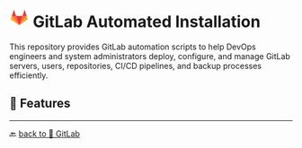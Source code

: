 # <img src="../../Assets/pics/icons8-gitlab-48.svg" width="35" alt="GitLab Automated Installation"> GitLab Automated Installation

This repository provides GitLab automation scripts to help DevOps engineers and system administrators deploy, configure, and manage GitLab servers, users, repositories, CI/CD pipelines, and backup processes efficiently.

## 🚀 Features

---

🔙 [back to 📂 GitLab](../)
